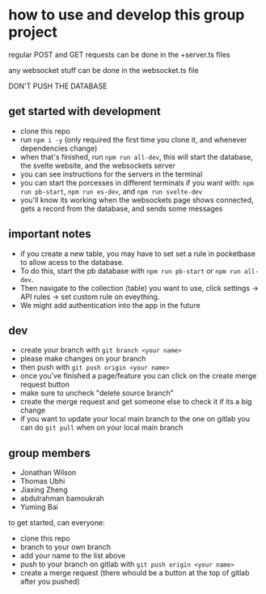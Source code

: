 # how to use and develop this group project

regular POST and GET requests can be done in the +server.ts files

any websocket stuff can be done in the websocket.ts file

DON'T PUSH THE DATABASE

## get started with development

- clone this repo
- run `npm i -y` (only required the first time you clone it, and whenever dependencies change)
- when that's finished, run `npm run all-dev`, this will start the database, the svelte website, and the websockets server
- you can see instructions for the servers in the terminal
- you can start the porcesses in different terminals if you want with: `npm run pb-start`, `npm run es-dev`, and `npm run svelte-dev`
- you'll know its working when the websockets page shows connected, gets a record from the database, and sends some messages

## important notes

- if you create a new table, you may have to set set a rule in pocketbase to allow acess to the database.
- To do this, start the pb database with `npm run pb-start` or `npm run all-dev`.
- Then navigate to the collection (table) you want to use, click settings -> API rules -> set custom rule on eveything.
- We might add authentication into the app in the future

## dev

- create your branch with `git branch <your name>`
- please make changes on your branch
- then push with `git push origin <your name>`
- once you've finished a page/feature you can click on the create merge request button
- make sure to uncheck "delete source branch"
- create the merge request and get someone else to check it if its a big change
- if you want to update your local main branch to the one on gitlab you can do `git pull` when on your local main branch

## group members

- Jonathan Wilson
- Thomas Ubhi
- Jiaxing Zheng
- abdulrahman bamoukrah
- Yuming Bai

to get started, can everyone:
- clone this repo
- branch to your own branch
- add your name to the list above
- push to your branch on gitlab with `git push origin <your name>`
- create a merge request (there whould be a button at the top of gitlab after you pushed)
